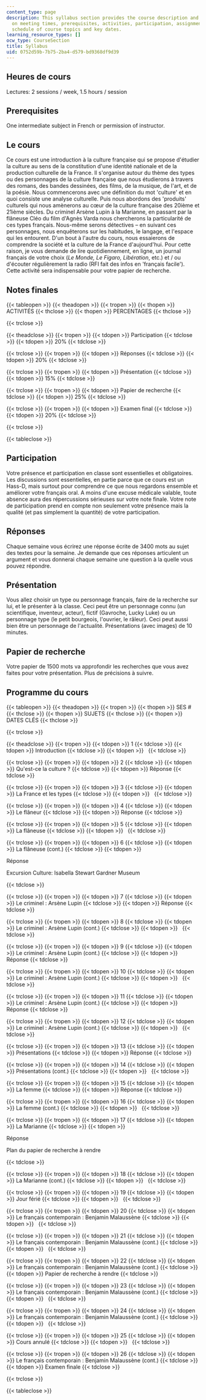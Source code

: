 ```yaml
---
content_type: page
description: This syllabus section provides the course description and information
  on meeting times, prerequisites, activities, participation, assignments, and the
  schedule of course topics and key dates.
learning_resource_types: []
ocw_type: CourseSection
title: Syllabus
uid: 0752d59b-7b75-2ba4-d579-bd9368df9d39
---
```


Heures de cours
---------------

Lectures: 2 sessions / week, 1.5 hours / session

Prerequisites
-------------

One intermediate subject in French or permission of instructor.

Le cours
--------

Ce cours est une introduction à la culture française qui se propose d'étudier la culture au sens de la constitution d'une identité nationale et de la production culturelle de la France. Il s'organise autour du thème des types ou des personnages de la culture française que nous étudierons à travers des romans, des bandes dessinées, des films, de la musique, de l'art, et de la poésie. Nous commencerons avec une définition du mot 'culture' et en quoi consiste une analyse culturelle. Puis nous abordons des 'produits' culturels qui nous amènerons au cœur de la culture française des 20ième et 21ième siècles. Du criminel Arsène Lupin à la Marianne, en passant par la flâneuse Cléo du film d'Agnès Varda nous chercherons la particularité de ces types français. Nous-même serons détectives – en suivant ces personnages, nous enquêterons sur les habitudes, le langage, et l'espace qui les entourent. D'un bout à l'autre du cours, nous essaierons de comprendre la société et la culture de la France d'aujourd'hui. Pour cette raison, je vous demande de lire quotidiennement, en ligne, un journal français de votre choix (_Le Monde, Le Figaro, Libération_, etc.) et / ou d'écouter régulièrement la radio (RFI fait des infos en 'français facile'). Cette activité sera indispensable pour votre papier de recherche.

Notes finales
-------------

{{< tableopen >}}
{{< theadopen >}}
{{< tropen >}}
{{< thopen >}}
ACTIVITÉS
{{< thclose >}}
{{< thopen >}}
PERCENTAGES
{{< thclose >}}

{{< trclose >}}

{{< theadclose >}}
{{< tropen >}}
{{< tdopen >}}
Participation
{{< tdclose >}}
{{< tdopen >}}
20%
{{< tdclose >}}

{{< trclose >}}
{{< tropen >}}
{{< tdopen >}}
Réponses
{{< tdclose >}}
{{< tdopen >}}
20%
{{< tdclose >}}

{{< trclose >}}
{{< tropen >}}
{{< tdopen >}}
Présentation
{{< tdclose >}}
{{< tdopen >}}
15%
{{< tdclose >}}

{{< trclose >}}
{{< tropen >}}
{{< tdopen >}}
Papier de recherche
{{< tdclose >}}
{{< tdopen >}}
25%
{{< tdclose >}}

{{< trclose >}}
{{< tropen >}}
{{< tdopen >}}
Examen final
{{< tdclose >}}
{{< tdopen >}}
20%
{{< tdclose >}}

{{< trclose >}}

{{< tableclose >}}

Participation
-------------

Votre présence et participation en classe sont essentielles et obligatoires. Les discussions sont essentielles, en partie parce que ce cours est un Hass-D, mais surtout pour comprendre ce que nous regardons ensemble et améliorer votre français oral. A moins d'une excuse médicale valable, toute absence aura des répercussions sérieuses sur votre note finale. Votre note de participation prend en compte non seulement votre présence mais la qualité (et pas simplement la quantité) de votre participation.

Réponses
--------

Chaque semaine vous écrirez une réponse écrite de 3400 mots au sujet des textes pour la semaine. Je demande que ces réponses articulent un argument et vous donnerai chaque semaine une question à la quelle vous pouvez répondre.

Présentation
------------

Vous allez choisir un type ou personnage français, faire de la recherche sur lui, et le présenter à la classe. Ceci peut être un personnage connu (un scientifique, inventeur, acteur), fictif (Gavroche, Lucky Luke) ou un personnage type (le petit bourgeois, l'ouvrier, le râleur). Ceci peut aussi bien être un personnage de l'actualité. Présentations (avec images) de 10 minutes.

Papier de recherche
-------------------

Votre papier de 1500 mots va approfondir les recherches que vous avez faites pour votre présentation. Plus de précisions à suivre.

Programme du cours
------------------

{{< tableopen >}}
{{< theadopen >}}
{{< tropen >}}
{{< thopen >}}
SES #
{{< thclose >}}
{{< thopen >}}
SUJETS
{{< thclose >}}
{{< thopen >}}
DATES CLÉS
{{< thclose >}}

{{< trclose >}}

{{< theadclose >}}
{{< tropen >}}
{{< tdopen >}}
1
{{< tdclose >}}
{{< tdopen >}}
Introduction
{{< tdclose >}}
{{< tdopen >}}
 
{{< tdclose >}}

{{< trclose >}}
{{< tropen >}}
{{< tdopen >}}
2
{{< tdclose >}}
{{< tdopen >}}
Qu'est-ce la culture ?
{{< tdclose >}}
{{< tdopen >}}
Réponse
{{< tdclose >}}

{{< trclose >}}
{{< tropen >}}
{{< tdopen >}}
3
{{< tdclose >}}
{{< tdopen >}}
La France et les types
{{< tdclose >}}
{{< tdopen >}}
 
{{< tdclose >}}

{{< trclose >}}
{{< tropen >}}
{{< tdopen >}}
4
{{< tdclose >}}
{{< tdopen >}}
Le flâneur
{{< tdclose >}}
{{< tdopen >}}
Réponse
{{< tdclose >}}

{{< trclose >}}
{{< tropen >}}
{{< tdopen >}}
5
{{< tdclose >}}
{{< tdopen >}}
La flâneuse
{{< tdclose >}}
{{< tdopen >}}
 
{{< tdclose >}}

{{< trclose >}}
{{< tropen >}}
{{< tdopen >}}
6
{{< tdclose >}}
{{< tdopen >}}
La flâneuse (cont.)
{{< tdclose >}}
{{< tdopen >}}


Réponse

Excursion Culture: Isabella Stewart Gardner Museum


{{< tdclose >}}

{{< trclose >}}
{{< tropen >}}
{{< tdopen >}}
7
{{< tdclose >}}
{{< tdopen >}}
Le criminel : Arsène Lupin
{{< tdclose >}}
{{< tdopen >}}
Réponse
{{< tdclose >}}

{{< trclose >}}
{{< tropen >}}
{{< tdopen >}}
8
{{< tdclose >}}
{{< tdopen >}}
Le criminel : Arsène Lupin (cont.)
{{< tdclose >}}
{{< tdopen >}}
 
{{< tdclose >}}

{{< trclose >}}
{{< tropen >}}
{{< tdopen >}}
9
{{< tdclose >}}
{{< tdopen >}}
Le criminel : Arsène Lupin (cont.)
{{< tdclose >}}
{{< tdopen >}}
Réponse
{{< tdclose >}}

{{< trclose >}}
{{< tropen >}}
{{< tdopen >}}
10
{{< tdclose >}}
{{< tdopen >}}
Le criminel : Arsène Lupin (cont.)
{{< tdclose >}}
{{< tdopen >}}
 
{{< tdclose >}}

{{< trclose >}}
{{< tropen >}}
{{< tdopen >}}
11
{{< tdclose >}}
{{< tdopen >}}
Le criminel : Arsène Lupin (cont.)
{{< tdclose >}}
{{< tdopen >}}
Réponse
{{< tdclose >}}

{{< trclose >}}
{{< tropen >}}
{{< tdopen >}}
12
{{< tdclose >}}
{{< tdopen >}}
Le criminel : Arsène Lupin (cont.)
{{< tdclose >}}
{{< tdopen >}}
 
{{< tdclose >}}

{{< trclose >}}
{{< tropen >}}
{{< tdopen >}}
13
{{< tdclose >}}
{{< tdopen >}}
Présentations
{{< tdclose >}}
{{< tdopen >}}
Réponse
{{< tdclose >}}

{{< trclose >}}
{{< tropen >}}
{{< tdopen >}}
14
{{< tdclose >}}
{{< tdopen >}}
Présentations (cont.)
{{< tdclose >}}
{{< tdopen >}}
 
{{< tdclose >}}

{{< trclose >}}
{{< tropen >}}
{{< tdopen >}}
15
{{< tdclose >}}
{{< tdopen >}}
La femme
{{< tdclose >}}
{{< tdopen >}}
Réponse
{{< tdclose >}}

{{< trclose >}}
{{< tropen >}}
{{< tdopen >}}
16
{{< tdclose >}}
{{< tdopen >}}
La femme (cont.)
{{< tdclose >}}
{{< tdopen >}}
 
{{< tdclose >}}

{{< trclose >}}
{{< tropen >}}
{{< tdopen >}}
17
{{< tdclose >}}
{{< tdopen >}}
La Marianne
{{< tdclose >}}
{{< tdopen >}}


Réponse

Plan du papier de recherche à rendre


{{< tdclose >}}

{{< trclose >}}
{{< tropen >}}
{{< tdopen >}}
18
{{< tdclose >}}
{{< tdopen >}}
La Marianne (cont.)
{{< tdclose >}}
{{< tdopen >}}
 
{{< tdclose >}}

{{< trclose >}}
{{< tropen >}}
{{< tdopen >}}
19
{{< tdclose >}}
{{< tdopen >}}
Jour férié
{{< tdclose >}}
{{< tdopen >}}
 
{{< tdclose >}}

{{< trclose >}}
{{< tropen >}}
{{< tdopen >}}
20
{{< tdclose >}}
{{< tdopen >}}
Le français contemporain : Benjamin Malaussène
{{< tdclose >}}
{{< tdopen >}}
 
{{< tdclose >}}

{{< trclose >}}
{{< tropen >}}
{{< tdopen >}}
21
{{< tdclose >}}
{{< tdopen >}}
Le français contemporain : Benjamin Malaussène (cont.)
{{< tdclose >}}
{{< tdopen >}}
 
{{< tdclose >}}

{{< trclose >}}
{{< tropen >}}
{{< tdopen >}}
22
{{< tdclose >}}
{{< tdopen >}}
Le français contemporain : Benjamin Malaussène (cont.)
{{< tdclose >}}
{{< tdopen >}}
Papier de recherche à rendre
{{< tdclose >}}

{{< trclose >}}
{{< tropen >}}
{{< tdopen >}}
23
{{< tdclose >}}
{{< tdopen >}}
Le français contemporain : Benjamin Malaussène (cont.)
{{< tdclose >}}
{{< tdopen >}}
 
{{< tdclose >}}

{{< trclose >}}
{{< tropen >}}
{{< tdopen >}}
24
{{< tdclose >}}
{{< tdopen >}}
Le français contemporain : Benjamin Malaussène (cont.)
{{< tdclose >}}
{{< tdopen >}}
 
{{< tdclose >}}

{{< trclose >}}
{{< tropen >}}
{{< tdopen >}}
25
{{< tdclose >}}
{{< tdopen >}}
Cours annulé
{{< tdclose >}}
{{< tdopen >}}
 
{{< tdclose >}}

{{< trclose >}}
{{< tropen >}}
{{< tdopen >}}
26
{{< tdclose >}}
{{< tdopen >}}
Le français contemporain : Benjamin Malaussène (cont.)
{{< tdclose >}}
{{< tdopen >}}
Examen finale
{{< tdclose >}}

{{< trclose >}}

{{< tableclose >}}